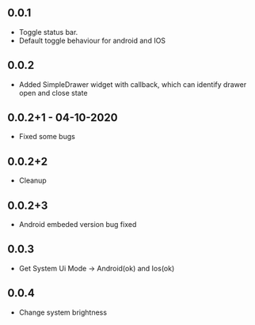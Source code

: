 ## 0.0.1

- Toggle status bar.
- Default toggle behaviour for android and IOS

## 0.0.2

- Added SimpleDrawer widget with callback, which can identify drawer open and close state

## 0.0.2+1 - 04-10-2020

- Fixed some bugs

## 0.0.2+2

- Cleanup

## 0.0.2+3

- Android embeded version bug fixed

## 0.0.3

- Get System Ui Mode -> Android(ok) and Ios(ok)

## 0.0.4

- Change system brightness

